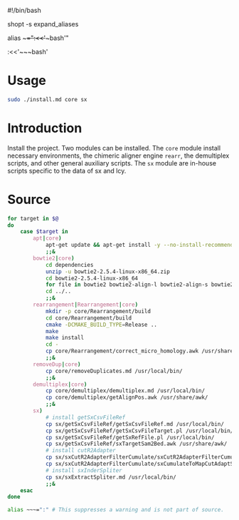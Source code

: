 #!/bin/bash

shopt -s expand_aliases

alias ~~~=":<<'~~~bash'"

:<<'~~~bash'

# Usage
```bash
sudo ./install.md core sx
```

# Introduction
Install the project. Two modules can be installed. The `core` module install necessary environments, the chimeric aligner engine `rearr`, the demultiplex scripts, and other general auxiliary scripts. The `sx` module are in-house scripts specific to the data of sx and lcy.

# Source
~~~bash
for target in $@
do
    case $target in
        apt|core)
            apt-get update && apt-get install -y --no-install-recommends unzip build-essential libncurses5-dev gawk cutadapt samtools cmake bedtools
            ;;&
        bowtie2|core)
            cd dependencies
            unzip -u bowtie2-2.5.4-linux-x86_64.zip
            cd bowtie2-2.5.4-linux-x86_64
            for file in bowtie2 bowtie2-align-l bowtie2-align-s bowtie2-build bowtie2-build-l bowtie2-build-s bowtie2-inspect bowtie2-inspect-l bowtie2-inspect-s; do cp $file /usr/local/bin/; done
            cd ../..
            ;;&
        rearrangement|Rearrangement|core)
            mkdir -p core/Rearrangement/build
            cd core/Rearrangement/build
            cmake -DCMAKE_BUILD_TYPE=Release ..
            make
            make install
            cd -
            cp core/Rearrangement/correct_micro_homology.awk /usr/share/awk/
            ;;&
        removeDup|core)
            cp core/removeDuplicates.md /usr/local/bin/
            ;;&
        demultiplex|core)
            cp core/demultiplex/demultiplex.md /usr/local/bin/
            cp core/demultiplex/getAlignPos.awk /usr/share/awk/
            ;;&
        sx)
            # install getSxCsvFileRef
            cp sx/getSxCsvFileRef/getSxCsvFileRef.md /usr/local/bin/
            cp sx/getSxCsvFileRef/getSxCsvFileTarget.pl /usr/local/bin/
            cp sx/getSxCsvFileRef/getSxRefFile.pl /usr/local/bin/
            cp sx/getSxCsvFileRef/sxTargetSam2Bed.awk /usr/share/awk/
            # install cutR2Adapter
            cp sx/sxCutR2AdapterFilterCumulate/sxCutR2AdapterFilterCumulate.md /usr/local/bin/
            cp sx/sxCutR2AdapterFilterCumulate/sxCumulateToMapCutAdaptSpliter.awk /usr/share/awk/
            # install sxInderSpliter
            cp sx/sxExtractSpliter.md /usr/local/bin/
            ;;&
    esac
done
~~~

~~~bash
alias ~~~=":" # This suppresses a warning and is not part of source.
~~~
